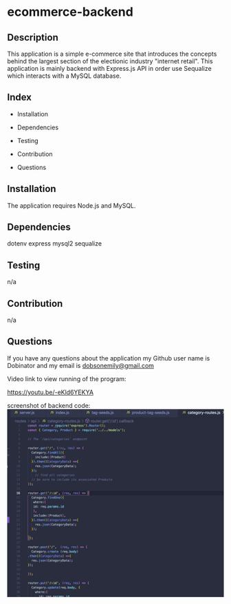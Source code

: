 # ecommerce-backend

## Description

This application is a simple e-commerce site that introduces the concepts behind the largest section of the electionic industry "internet retail". This application is mainly backend with Express.js API in order use Sequalize which interacts with a MySQL database.


## Index
* Installation

* Dependencies

* Testing

* Contribution

* Questions

## Installation
The application requires Node.js and MySQL. 
## Dependencies
dotenv
express
mysql2
sequalize
## Testing
n/a 

## Contribution
n/a


## Questions
If you have any questions about the application my Github user name is Dobinator and my email is dobsonemily@gmail.com

Video link to view running of the program: 

https://youtu.be/-eKld6YEKYA



screenshot of backend code:
![ecommerce-backend](./assets/screenshot.png)

